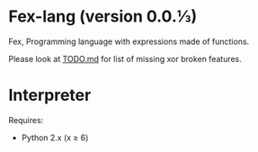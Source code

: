 # Fex-lang (version 0.0.&#8531;)
Fex, Programming language with expressions made of functions.


Please look at [TODO.md](TODO.md) for list of missing xor broken features.

Interpreter
===========
Requires:
* Python 2.x (x ≥ 6)
